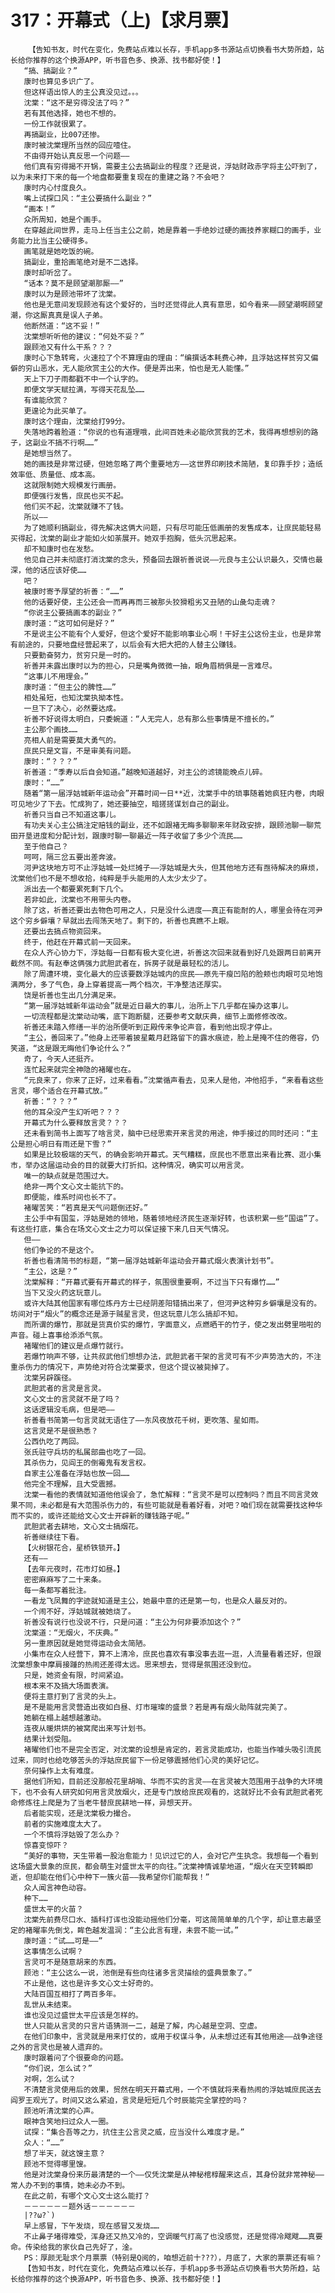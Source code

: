 # 317：开幕式（上)【求月票】
        【告知书友，时代在变化，免费站点难以长存，手机app多书源站点切换看书大势所趋，站长给你推荐的这个换源APP，听书音色多、换源、找书都好使！】
       “搞、搞副业？”
       康时也算见多识广了。
       但这样语出惊人的主公真没见过。。。
       沈棠：“这不是穷得没法了吗？”
       若有其他选择，她也不想的。
       一份工作就很累了。
       再搞副业，比007还惨。
       康时被沈棠理所当然的回应噎住。
       不由得开始认真反思一个问题——
       他们真有穷得揭不开锅，需要主公去搞副业的程度？还是说，浮姑财政赤字将主公吓到了，以为未来打下来的每一个地盘都要重复现在的重建之路？不会吧？
       康时内心忖度良久。
       嘴上试探口风：“主公要搞什么副业？”
       “画本！”
       众所周知，她是个画手。
       在穿越此间世界，走马上任当主公之前，她是靠着一手绝妙过硬的画技养家糊口的画手，业务能力比当主公硬得多。
       画笔就是她吃饭的碗。
       搞副业，重拾画笔绝对是不二选择。
       康时却听岔了。
       “话本？莫不是顾望潮那厮——”
       康时以为是顾池带坏了沈棠。
       他也是无意间发现顾池有这个爱好的，当时还觉得此人真有意思，如今看来——顾望潮啊顾望潮，你这厮真真是误人子弟。
       他断然道：“这不妥！”
       沈棠想听听他的建议：“何处不妥？”
       跟顾池又有什么干系？？？
       康时心下急转弯，火速拉了个不算理由的理由：“编撰话本耗费心神，且浮姑这样贫穷又偏僻的穷山恶水，无人能欣赏主公的大作。便是弄出来，怕也是无人能懂。”
       天上下刀子雨都戳不中一个认字的。
       即便文学天赋拉满，写得天花乱坠……
       有谁能欣赏？
       更遑论为此买单了。
       康时这个理由，沈棠给打99分。
       失落地跨着脸道：“你说的也有道理哦，此间百姓未必能欣赏我的艺术，我得再想想别的路子，这副业不搞不行啊……”
       是她想当然了。
       她的画技是非常过硬，但她忽略了两个重要地方——这世界印刷技术简陋，复印靠手抄；造纸效率低、质量低、成本高。
       这就限制她大规模发行画册。
       即便强行发售，庶民也买不起。
       他们买不起，沈棠就赚不了钱。
       所以——
       为了她顺利搞副业，得先解决这俩大问题，只有尽可能压低画册的发售成本，让庶民能轻易买得起，沈棠的副业才能如火如荼展开。她双手抱胸，低头沉思起来。
       却不知康时也在发愁。
       他见自己并未彻底打消沈棠的念头，预备回去跟祈善说说——元良与主公认识最久，交情也最深，他的话应该好使……
       吧？
       被康时寄予厚望的祈善：“……”
       他的话要好使，主公还会一而再再而三被那头狡猾粗劣又丑陋的山彘勾走魂？
       “你说主公要搞画本的副业？”
       康时道：“这可如何是好？”
       不是说主公不能有个人爱好，但这个爱好不能影响事业心啊！干好主公这份主业，也是非常有前途的，只要地盘经营起来了，以后会有大把大把的人替主公赚钱。
       只要勤奋努力，贫穷只是一时的。
       祈善并未露出康时以为的担心，只是嘴角微微一抽，眼角眉梢俱是一言难尽。
       “这事儿不用理会。”
       康时道：“但主公的脾性……”
       相处虽短，也知沈棠执拗本性。
       一旦下了决心，必然要达成。
       祈善不好说得太明白，只委婉道：“人无完人，总有那么些事情是不擅长的。”
       主公那个画技……
       亮相人前是需要莫大勇气的。
       庶民只是文盲，不是审美有问题。
       康时：“？？？”
       祈善道：“季寿以后自会知道。”越晚知道越好，对主公的滤镜能晚点儿碎。
       康时：“……”
       随着“第一届浮姑城新年运动会”开幕时间一日**近，沈棠手中的琐事随着她疯狂内卷，肉眼可见地少了下去。忙成狗了，她还要抽空，暗搓搓谋划自己的副业。
       祈善只当自己不知道这事儿。
       有功夫关心主公搞注定赔钱的副业，还不如跟褚无晦多聊聊来年财政安排，跟顾池聊一聊荒田开垦进度和分配计划，跟康时聊一聊最近一阵子收留了多少个流民……
       至于他自己？
       呵呵，隔三岔五要出差奔波。
       河尹这块地方可不止浮姑城一处烂摊子——浮姑城是大头，但其他地方还有亟待解决的麻烦，沈棠他们也不是不想收拾，纯粹是手头能用的人太少太少了。
       派出去一个都要累死剩下几个。
       若非如此，沈棠也不用带头内卷。
       除了这，祈善还要出去物色可用之人，只是没什么进度——真正有能耐的人，哪里会待在河尹这个穷乡僻壤？早就出去闯荡天地了。剩下的，祈善也真瞧不上眼。
       还要出去搞点物资回来。
       终于，他赶在开幕式前一天回来。
       在众人齐心协力下，浮姑每一日都有极大变化进，祈善这次回来就看到好几处跟两日前离开截然不同。有赵奉这俩强力武胆武者在，拆房子就是最轻松的活儿。
       除了周遭环境，变化最大的应该要数浮姑城内的庶民——原先干瘦凹陷的脸颊也肉眼可见地饱满两分，多了气色，身上穿着提高一两个档次，干净整洁还厚实。
       饶是祈善也生出几分满足来。
       “第一届浮姑城新年运动会”就是近日最大的事儿，治所上下几乎都在操办这事儿。
       一切流程都是沈棠动动嘴，底下跑断腿，还要参考文献庆典，细节上面修修改改。
       祈善还未踏入修缮一半的治所便听到正殿传来争论声音，看到他出现才停止。
       “主公，善回来了。”他身上还带着披星戴月赶路留下的露水痕迹，脸上是掩不住的倦容，仍笑道，“这是跟无晦他们争论什么？”
       奇了，今天人还挺齐。
       连忙起来就完全神隐的褚曜也在。
       “元良来了，你来了正好，过来看看。”沈棠循声看去，见来人是他，冲他招手，“来看看这些言灵，哪个适合在开幕式放。”
       祈善：“？？？”
       他的耳朵没产生幻听吧？？？
       开幕式为什么要释放言灵？？？
       还未看到简书上面写了啥言灵，脑中已经思索开来言灵的用途，伸手接过的同时还问：“主公是担心明日有雨还是下雪？”
       如果是比较极端的天气，的确会影响开幕式。天气糟糕，庶民也不愿意出来看比赛、逛小集市，举办这届运动会的目的就要大打折扣。这种情况，确实可以用言灵。
       唯一的缺点就是范围过大。
       绝非一两个文心文士能抗下的。
       即便能，维系时间也长不了。
       褚曜苦笑：“若真是天气问题倒还好。”
       主公手中有国玺，浮姑是她的领地，随着领地经济民生逐渐好转，也该积累一些“国运”了。有这些打底，集合在场文心文士之力可以保证接下来几日天气情况。
       但——
       他们争论的不是这个。
       祈善也看清简书的标题，“第一届浮姑城新年运动会开幕式烟火表演计划书”。
       “主公，这是？”
       沈棠解释：“开幕式要有开幕式的样子，氛围很重要啊，不过当下只有爆竹……”
       当下又没火药这玩意儿。
       或许大陆其他国家有哪位炼丹方士已经阴差阳错搞出来了，但河尹这种穷乡僻壤是没有的。坊间对于“烟火”的概念还是源于贼星言灵，但这玩意儿怎么搞却不知。
       而所谓的爆竹，那就是货真价实的爆竹，字面意义，点燃晒干的竹子，使之发出劈里啪啦的声音。碰上喜事给添添气氛。
       褚曜他们的建议是点爆竹就行。
       若爆竹响声不够，让共叔武他们想想办法，武胆武者干架的言灵可有不少声势浩大的，不注重杀伤力的情况下，声势绝对符合沈棠要求，但这个提议被毙掉了。
       沈棠另辟蹊径。
       武胆武者的言灵是言灵。
       文心文士的言灵就不是了吗？
       这话逻辑没毛病，但是吧——
       祈善看书简第一句言灵就无语住了——东风夜放花千树，更吹落、星如雨。
       这言灵是不是很熟悉？
       公西仇吃了两回。
       张氏驻守兵坊的私属部曲也吃了一回。
       其杀伤力，见阎王的倒霉鬼有发言权。
       自家主公准备在浮姑也放一回……
       他完全不理解，且大受震撼。
       沈棠一看他的表情就知道他他误会了，急忙解释：“言灵不是可以控制吗？而且不同言灵效果不同，未必都是有大范围杀伤力的，有些可能就是看着好看，对吧？咱们现在就需要找这种华而不实的，或许还能给文心文士开辟新的赚钱路子呢。”
       武胆武者去耕地，文心文士搞烟花。
       祈善继续往下看。
       【火树银花合，星桥铁锁开。】
       还有——
       【去年元夜时，花市灯如昼。】
       密密麻麻写了二十来条。
       每一条都写着批注。
       一看龙飞凤舞的字迹就知道是主公，她最中意的还是第一句，也是众人最反对的。
       一个闹不好，浮姑城就被她烧了。
       祈善没有说行也没说不行，只是问道：“主公为何非要添加这个？”
       沈棠道：“无烟火，不庆典。”
       另一重原因就是她觉得运动会太简陋。
       小集市在众人经营下，算不上清冷，庶民也喜欢有事没事去逛一逛，人流量看着还好，但跟沈棠想象中摩肩接踵的热闹还差得太远。思来想去，觉得是氛围还没到位。
       只是，她资金有限，时间紧迫。
       根本来不及搞大场面表演。
       便将主意打到了言灵的头上。
       是不是能用言灵营造出夜如白昼、灯市璀璨的盛景？若是再有烟火助阵就完美了。
       她躺在榻上越想越激动。
       连夜从暖烘烘的被窝爬出来写计划书。
       结果计划受阻。
       褚曜他们也不是完全否定，对沈棠的设想是肯定的，若言灵能成功，也能当作噱头吸引流民过来，同时也给吃够苦头的浮姑庶民留下一份足够震撼他们心灵的美好记忆。
       奈何操作上太有难度。
       据他们所知，目前还没那般花里胡哨、华而不实的言灵——在言灵被大范围用于战争的大环境下，也不会有人研究如何用言灵放烟火，还是专门放给庶民观看的，这就好比不会有武胆武者死命修炼往上爬是为了当老牛替庶民耕地一样，异想天开。
       后者能实现，还是沈棠极力撮合。
       前者的实施难度太大了。
       一个不慎将浮姑毁了怎么办？
       惊喜变惊吓？
       “美好的事物，天生带着一股治愈能力！见识过它的人，会对它产生执念。我想每一个看到这场盛大景象的庶民，都会萌生对盛世太平的向往。”沈棠神情诚挚地道，“烟火在天空转瞬即逝，但却能在他们心中种下一簇火苗——我希望你们能帮我！”
       众人闻言神色动容。
       种下……
       盛世太平的火苗？
       沈棠先前费尽口水、插科打诨也没能动摇他们分毫，可这简简单单的几个字，却让意志最坚定的褚曜率先倒戈，眸色越发温润：“主公此言有理，未尝不能一试。”
       康时道：“试……可是——”
       这事情怎么试啊？
       言灵可不是随意胡来的东西。
       顾池：“主公这么一说，池倒是有些向往诸多言灵描绘的盛典景象了。”
       不止是他，这也是许多文心文士好奇的。
       大陆百国互相打了两百多年。
       乱世从未结束。
       谁也没见过盛世太平应该是怎样的。
       世人只能从言灵的只言片语猜测一二，越是了解，内心越是空洞、空虚。
       在他们印象中，言灵就是用来打仗的，或用于权谋斗争，从未想过还有其他用途——战争途径之外的言灵也是被人遗弃的。
       康时跟着问了个很要命的问题。
       “你们说，怎么试？”
       对啊，怎么试？
       不清楚言灵使用后的效果，贸然在明天开幕式用，一个不慎就将来看热闹的浮姑城庶民送去阎罗王观光了。时间又这么紧迫，言灵是短短几个时辰能完全掌控的吗？
       顾池听清沈棠的心声。
       眼神含笑地扫过众人一圈。
       试探：“集合吾等之力，抗住主公言灵之威，应当没什么难度才是。”
       众人：“……”
       想了半天，就这馊主意？
       顾池不觉得哪里馊。
       他是对沈棠身份来历最清楚的一个——仅凭沈棠是从神秘棺椁醒来这点，其身份就非常神秘——常人办不到的事情，她未必办不到。
       在此之前，有哪个文心文士这么能打？
       －－－－－－题外话－－－－－－
       |??ω?`)
       早上感冒，下午发烧，现在感冒又发烧……
       不止鼻子堵得难受，浑身还又热又冷的，空调暖气打高了也没感觉，还是觉得冷飕飕……真要命。传染给我的家伙自己先好了，淦。
       PS：厚颜无耻求个月票票（特别是Q阅的，咱想近前十???），月底了，大家的票票还有嘛？
       【告知书友，时代在变化，免费站点难以长存，手机app多书源站点切换看书大势所趋，站长给你推荐的这个换源APP，听书音色多、换源、找书都好使！】